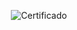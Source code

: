 <div align="center">

  ![Certificado](https://user-images.githubusercontent.com/86432393/180673773-a79a7c4e-58df-4380-93d4-baeef9f405fc.png)

</div>

